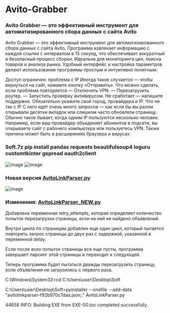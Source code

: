 # Avito-Grabber
### Avito Grabber — это эффективный инструмент для автоматизированного сбора данных с сайта Avito

Avito Grabber — это эффективный инструмент для автоматизированного сбора данных с сайта Avito. Программа извлекает информацию с каждой ссылки с интервалом в 15 секунд, что обеспечивает аккуратный и безопасный процесс сборки. Идеальна для мониторинга цен, поиска товаров и анализа рынка. Удобный интерфейс и настройка параметров делают использование программы простым и интуитивно понятным.

Доступ ограничен: проблема с IP
Иногда такое случается — чтобы вернуться на сайт, нажмите кнопку «Отправить».
Что можно сделать, если проблема повторяется
— Отключить VPN.
— Перезагрузить роутер.
— Запустить проверку антивирусом.
Не сработает — напишите поддержке. Обязательно укажите свой город, провайдера и IP.
Что не так с IP
С него идёт очень много запросов — как если бы вы разом открывали десятки вкладок или слишком часто обновляли страницу.
Обычно такое бывает, когда одним IP пользуются несколько человек. Например, если ваш провайдер объединяет абонентов в подсети, вы открываете сайт с рабочего компьютера или пользуетесь VPN. Также причина может быть в расширениях браузера и вирусах.
### Soft.7z pip install pandas requests beautifulsoup4 loguru customtkinter gspread oauth2client
![image](https://github.com/user-attachments/assets/cf8c4aab-2f5b-4f6c-a075-53e1dddaac4d)
![image](https://github.com/user-attachments/assets/6719841c-c32f-4a52-a204-4d8e3f8a1a85)

### Новая версия [AvitoLinkParser.py](https://github.com/lp85d/Avito-Grabber/blob/main/AvitoLinkParser.7z)
![image](https://github.com/user-attachments/assets/7f114082-b743-4e96-9bde-f7d85418ed69)

### Изменения: [AvitoLinkParser_NEW.py](https://github.com/lp85d/Avito-Grabber/blob/main/AvitoLinkParser_NEW.7z)
Добавлена переменная retry_attempts, которая определяет количество попыток перезагрузки страницы, если на ней не найдено объявлений. 

Внутри цикла по страницам добавлен еще один цикл, который пытается повторить запрос страницы до двух раз с задержкой, указанной в переменной delay.

Если после всех попыток страницы все еще пусты, программа завершает парсинг этой страницы и переходит к следующей.

Теперь программа будет пытаться дважды перезагрузить страницу, если объявления не загрузились с первого раза.

C:\Windows\System32>cd C:\Users\user\Desktop\Soft

C:\Users\user\Desktop\Soft>pyinstaller --onefile --add-data "avitolinkparser-f92b970c7daa.json;." AvitoLinkParser.py

44658 INFO: Building EXE from EXE-00.toc completed successfully.
